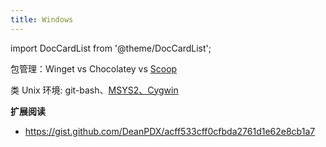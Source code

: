```yaml
---
title: Windows
---
```


import DocCardList from '@theme/DocCardList';

<DocCardList />

包管理：Winget vs Chocolatey vs [Scoop](https://scoop.sh/)

类 Unix 环境: git-bash、[MSYS2、Cygwin](https://www.msys2.org/wiki/How-does-MSYS2-differ-from-Cygwin/)


**扩展阅读**
- https://gist.github.com/DeanPDX/acff533cff0cfbda2761d1e62e8cb1a7